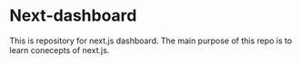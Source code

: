 # Next-dashboard
This is repository for next.js dashboard.
The main purpose of this repo is to learn conecepts of next.js.
